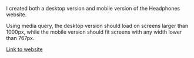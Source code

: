 I created both a desktop version and mobile version of the Headphones website. 

Using media query, the desktop version should load on screens larger than 1000px, while the mobile version should fit screens with any width lower than 767px.

[Link to website](https://donaldrs01.github.io)
